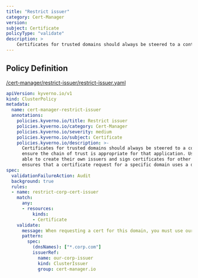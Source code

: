 ```yaml
---
title: "Restrict issuer"
category: Cert-Manager
version: 
subject: Certificate
policyType: "validate"
description: >
    Certificates for trusted domains should always be steered to a controlled issuer to ensure the chain of trust is appropriate for that application. Users may otherwise be able to create their own issuers and sign certificates for other domains. This policy ensures that a certificate request for a specific domain uses a designated ClusterIssuer.
---
```


## Policy Definition
<a href="https://github.com/kyverno/policies/raw/main//cert-manager/restrict-issuer/restrict-issuer.yaml" target="-blank">/cert-manager/restrict-issuer/restrict-issuer.yaml</a>

```yaml
apiVersion: kyverno.io/v1
kind: ClusterPolicy
metadata:
  name: cert-manager-restrict-issuer
  annotations:
    policies.kyverno.io/title: Restrict issuer
    policies.kyverno.io/category: Cert-Manager
    policies.kyverno.io/severity: medium
    policies.kyverno.io/subject: Certificate
    policies.kyverno.io/description: >-
      Certificates for trusted domains should always be steered to a controlled issuer to
      ensure the chain of trust is appropriate for that application. Users may otherwise be
      able to create their own issuers and sign certificates for other domains. This policy
      ensures that a certificate request for a specific domain uses a designated ClusterIssuer.
spec:
  validationFailureAction: Audit
  background: true
  rules:
  - name: restrict-corp-cert-issuer
    match:
      any:
      - resources:
          kinds:
          - Certificate
    validate:
      message: When requesting a cert for this domain, you must use our corporate issuer.
      pattern:
        spec:
          (dnsNames): ["*.corp.com"]
          issuerRef:
            name: our-corp-issuer
            kind: ClusterIssuer
            group: cert-manager.io
```
